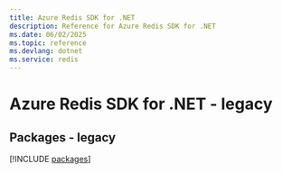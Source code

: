 ```yaml
---
title: Azure Redis SDK for .NET
description: Reference for Azure Redis SDK for .NET
ms.date: 06/02/2025
ms.topic: reference
ms.devlang: dotnet
ms.service: redis
---
```

# Azure Redis SDK for .NET - legacy
## Packages - legacy
[!INCLUDE [packages](redis-index.md)]